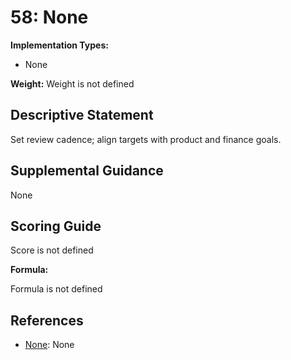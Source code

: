 # 58: None

**Implementation Types:**

- None

**Weight:** Weight is not defined

## Descriptive Statement

Set review cadence; align targets with product and finance goals.

## Supplemental Guidance

None

## Scoring Guide

Score is not defined

**Formula:**

Formula is not defined

## References

- [None](None): None

